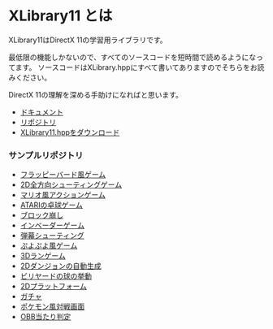 # XLibrary11 とは
XLibrary11はDirectX 11の学習用ライブラリです。

最低限の機能しかないので、すべてのソースコードを短時間で読めるようになってます。
ソースコードはXLibrary.hppにすべて書いてありますのでそちらをお読みください。

DirectX 11の理解を深める手助けになればと思います。

* [ドキュメント](https://itukikikuti.gitlab.io/XLibrary11/)
* [リポジトリ](https://gitlab.com/itukikikuti/XLibrary11)
* [XLibrary11.hppをダウンロード](https://github.com/itukikikuti/XLibrary11/releases/download/0.1.0/XLibrary11.hpp)

### サンプルリポジトリ
* [フラッピーバード風ゲーム](https://gitlab.com/itukikikuti/Bird)
* [2D全方向シューティングゲーム](https://gitlab.com/itukikikuti/Shooting)
* [マリオ風アクションゲーム](https://gitlab.com/itukikikuti/Action2D)
* [ATARIの卓球ゲーム](https://gitlab.com/itukikikuti/Pong)
* [ブロック崩し](https://gitlab.com/itukikikuti/BreakBlock)
* [インベーダーゲーム](https://gitlab.com/itukikikuti/Invader)
* [弾幕シューティング](https://gitlab.com/itukikikuti/danmaku)
* [ぷよぷよ風ゲーム](https://gitlab.com/itukikikuti/puyopuyo)
* [3Dランゲーム](https://gitlab.com/itukikikuti/run3d)
* [2Dダンジョンの自動生成](https://gitlab.com/itukikikuti/dangeon)
* [ビリヤードの球の挙動](https://gitlab.com/itukikikuti/Billiards)
* [2Dプラットフォーム](https://gitlab.com/itukikikuti/Platform2D)
* [ガチャ](https://gitlab.com/itukikikuti/Gacha)
* [ポケモン風対戦画面](https://gitlab.com/itukikikuti/Damage)
* [OBB当たり判定](https://gitlab.com/itukikikuti/OBB)